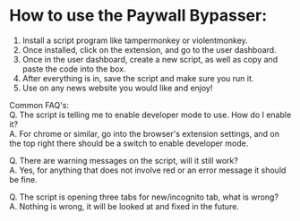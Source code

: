 # How to use the Paywall Bypasser:
 1. Install a script program like tampermonkey or violentmonkey.
 2. Once installed, click on the extension, and go to the user dashboard.
 3. Once in the user dashboard, create a new script, as well as copy and paste the code into the box.
 4. After everything is in, save the script and make sure you run it.
 5. Use on any news website you would like and enjoy!

Common FAQ's: <br/>
Q. The script is telling me to enable developer mode to use. How do I enable it?  <br/>
A. For chrome or similar, go into the browser's extension settings, and on the top right there should be a switch to enable developer mode.  <br/>

Q. There are warning messages on the script, will it still work?  <br/>
A. Yes, for anything that does not involve red or an error message it should be fine.  <br/>

Q. The script is opening three tabs for new/incognito tab, what is wrong?  <br/>
A. Nothing is wrong, it will be looked at and fixed in the future.  <br/>

